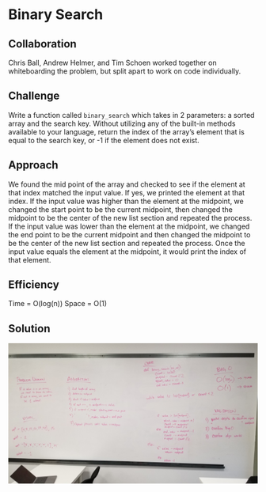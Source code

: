 # Binary Search


## Collaboration
Chris Ball, Andrew Helmer, and Tim Schoen worked together on whiteboarding the problem, but split apart to work on code individually.

## Challenge
Write a function called `binary_search` which takes in 2 parameters: a sorted array and the search key. Without utilizing any of the built-in methods available to your language, return the index of the array’s element that is equal to the search key, or -1 if the element does not exist.

## Approach
We found the mid point of the array and checked to see if the element at that index matched the input value. If yes, we printed the element at that index. If the input value was higher than the element at the midpoint, we changed the start point to be the current midpoint, then changed the midpoint to be the center of the new list section and repeated the process. If the input value was lower than the element at the midpoint, we changed the end point to be the current midpoint and then changed the midpoint to be the center of the new list section and repeated the process. Once the input value equals the element at the midpoint, it would print the index of that element.

## Efficiency
Time = O(log(n))
Space = O(1)

## Solution
![array_shift image](../assets/array_binary_search.jpg)